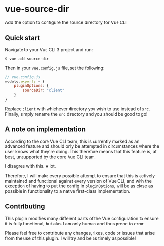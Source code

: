 # vue-source-dir
Add the option to configure the source directory for Vue CLI

## Quick start
Navigate to your Vue CLI 3 project and run:

```bash
$ vue add source-dir
```

Then in your `vue.config.js` file, set the following:

```javascript
// vue.config.js
module.exports = {
    pluginOptions: {
        sourceDir: "client"
    }
}
```

Replace `client` with whichever directory you wish to use instead of `src`. Finally, simply rename the `src` directory and you should be good to go!

## A note on implementation
According to the core Vue CLI team, this is currently marked as an advanced feature and should only be attempted in circumstances where the user knows what they're doing. This therefore means that this feature is, at best, unsupported by the core Vue CLI team.

I disagree with this. A lot.

Therefore, I will make every possible attempt to ensure that this is actively maintained and functional against every version of Vue CLI, and with the exception of having to put the config in `pluginOptions`, will be as close as possible in functionality to a native first-class implementation.

## Contributing
This plugin modifies many different parts of the Vue configuration to ensure it is fully functional, but alas I am only human and thus prone to error.

Please feel free to contribute any changes, fixes, code or issues that arise from the use of this plugin. I will try and be as timely as possible!
